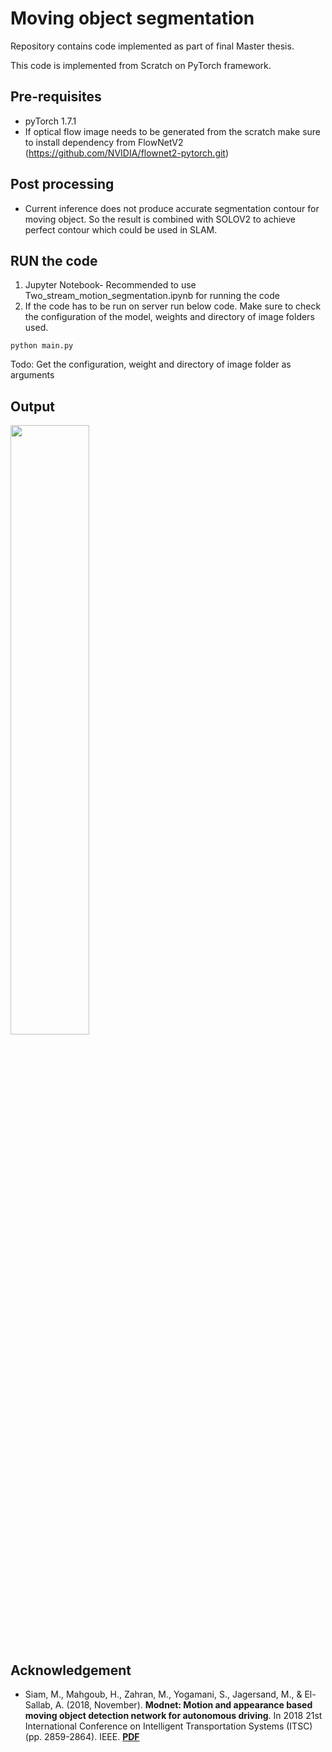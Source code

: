 # Moving object segmentation

Repository contains code implemented as part of final Master thesis.

This code is implemented from Scratch on PyTorch framework.

## Pre-requisites
- pyTorch 1.7.1
- If optical flow image needs to be generated from the scratch make sure to install dependency from FlowNetV2 (https://github.com/NVIDIA/flownet2-pytorch.git)

## Post processing
- Current inference does not produce accurate segmentation contour for moving object. So the result is combined with SOLOV2 to achieve perfect contour which could be used in SLAM.


## RUN the code
1. Jupyter Notebook- Recommended to use Two_stream_motion_segmentation.ipynb for running the code 
2. If the code has to be run on server run below code. Make sure to check the configuration of the model, weights and directory of image folders used.
```
python main.py
```
Todo: Get the configuration, weight and directory of image folder as arguments
## Output
[<img src="https://youtu.be/gdiFcuJy_7s/maxresdefault.jpg" width="50%">](https://youtu.be/gdiFcuJy_7s)

## Acknowledgement

- Siam, M., Mahgoub, H., Zahran, M., Yogamani, S., Jagersand, M., & El-Sallab, A. (2018, November). **Modnet: Motion and appearance based moving object detection network for autonomous driving**. In 2018 21st International Conference on Intelligent Transportation Systems (ITSC) (pp. 2859-2864). IEEE. **[PDF](https://arxiv.org/pdf/1709.04821.pdf)**
